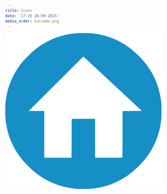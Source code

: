 ```yaml
---
title: Icons
date: '17:29 26-09-2025'
media_order: kotimme.png
---
```


![kotimme](kotimme.png "kotimme")